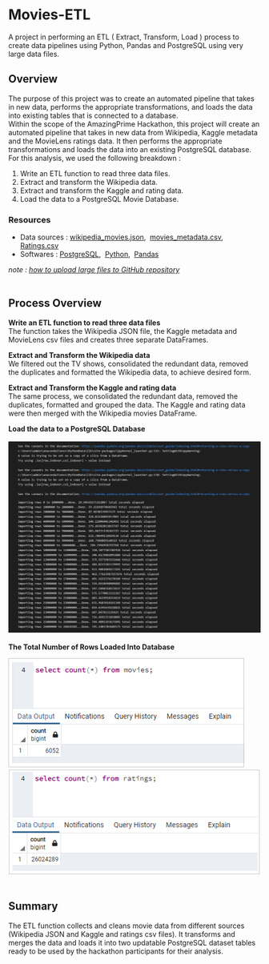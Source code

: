 # Movies-ETL

A project in performing an ETL ( Extract, Transform, Load ) process to create data pipelines using Python, Pandas and PostgreSQL using very large data files.

## Overview
The purpose of this project was to create an automated pipeline that takes in new data, performs the appropriate transformations, and loads the data into existing tables that is connected to a database.<br/>
Within the scope of the AmazingPrime Hackathon, this project will create an automated pipeline that takes in new data from Wikipedia, Kaggle metadata and the MovieLens ratings data. It then performs the appropriate transformations and loads the data into an existing PostgreSQL database.<br/>
For this analysis, we used the following breakdown :
  1. Write an ETL function to read three data files.
  2. Extract and transform the Wikipedia data.
  3. Extract and transform the Kaggle and rating data.
  4. Load the data to a PostgreSQL Movie Database.


### Resources
  - Data sources : [wikipedia_movies.json](Resources/wikipedia-movies.json),&nbsp; [movies_metadata.csv](Resources/movies_metadata.csv),&nbsp; [Ratings.csv](https://www.kaggle.com/datasets/rounakbanik/the-movies-dataset?select=ratings.csv)
  - Softwares : [PostgreSQL](https://www.enterprisedb.com/downloads/postgres-postgresql-downloads),&nbsp; [Python](https://www.python.org/downloads/windows/),&nbsp;  [Pandas](https://www.anaconda.com/products/distribution)

*note : [how to upload large files to GitHub repository](https://medium.com/linkit-intecs/how-to-upload-large-files-to-github-repository-2b1e03723d2)*
<br/>
<br/>
## Process Overview
**Write an ETL function to read three data files** <br/>
The function takes the Wikipedia JSON file, the Kaggle metadata and MovieLens csv files and creates three separate DataFrames. <br/>

**Extract and Transform the Wikipedia data** <br/>
We filtered out the TV shows, consolidated the redundant data, removed the duplicates and formatted the Wikipedia data, to achieve desired form.<br/>

**Extract and Transform the Kaggle and rating data** <br/>
The same process, we consolidated the redundant data, removed the duplicates, formatted and grouped the data. The Kaggle and rating data were then merged with the Wikipedia movies DataFrame.<br/>

**Load the data to a PostgreSQL Database** <br/>
<br/>
![load.png](Resources/load.png)
<br/>
<br/>
**The Total Number of Rows Loaded Into Database** <br/>

![movies_query.png](Resources/movies_query.png)
<br/>
![ratings_query.png](Resources/ratings_query.png)
<br/>
<br/>

## Summary
The ETL function collects and cleans movie data from different sources (Wikipedia JSON and Kaggle and ratings csv files). It transforms and merges the data and loads it into two updatable PostgreSQL dataset tables ready to be used by the hackathon participants for their analysis.<br/>

